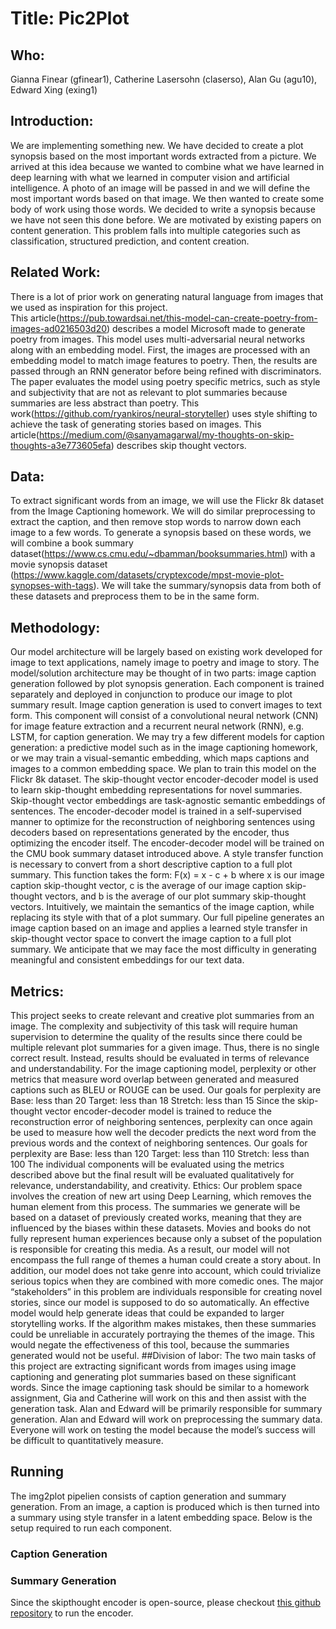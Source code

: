 # Title: Pic2Plot   
## Who: 
Gianna Finear (gfinear1), Catherine Lasersohn (claserso), Alan Gu (agu10), Edward Xing (exing1)
## Introduction: 
We are implementing something new. We have decided to create a plot synopsis based on the most important words extracted from a picture. We arrived at this idea because we wanted to combine what we have learned in deep learning with what we learned in computer vision and artificial intelligence. A photo of an image will be passed in and we will define the most important words based on that image. We then wanted to create some body of work using those words. We decided to write a synopsis because we have not seen this done before. We are motivated by existing papers on content generation. This problem falls into multiple categories such as classification, structured prediction, and content creation.
## Related Work:  
There is a lot of prior work on generating natural language from images that we used as inspiration for this project.  
This article(https://pub.towardsai.net/this-model-can-create-poetry-from-images-ad0216503d20) describes a model Microsoft made to generate poetry from images.  This model uses multi-adversarial neural networks along with an embedding model.  First, the images are processed with an embedding model to match image features to poetry.  Then, the results are passed through an RNN generator before being refined with discriminators.  The paper evaluates the model using poetry specific metrics, such as style and subjectivity that are not as relevant to plot summaries because summaries are less abstract than poetry.
This work(https://github.com/ryankiros/neural-storyteller) uses style shifting to achieve the task of generating stories based on images.
This article(https://medium.com/@sanyamagarwal/my-thoughts-on-skip-thoughts-a3e773605efa) describes skip thought vectors.
## Data:  
To extract significant words from an image, we will use the Flickr 8k dataset from the Image Captioning homework.  We will do similar preprocessing to extract the caption, and then remove stop words to narrow down each image to a few words.  To generate a synopsis based on these words, we will combine a book summary dataset(https://www.cs.cmu.edu/~dbamman/booksummaries.html) with a movie synopsis dataset (https://www.kaggle.com/datasets/cryptexcode/mpst-movie-plot-synopses-with-tags). We will take the summary/synopsis data from both of these datasets and preprocess them to be in the same form.
## Methodology: 
Our model architecture will be largely based on existing work developed for image to text applications, namely image to poetry and image to story. The model/solution architecture may be thought of in two parts: image caption generation followed by plot synopsis generation. Each component is trained separately and deployed in conjunction to produce our image to plot summary result.
Image caption generation is used to convert images to text form. This component will consist of a convolutional neural network (CNN) for image feature extraction and a recurrent neural network (RNN), e.g. LSTM, for caption generation. We may try a few different models for caption generation: a predictive model such as in the image captioning homework, or we may train a visual-semantic embedding, which maps captions and images to a common embedding space. We plan to train this model on the Flickr 8k dataset.
The skip-thought vector encoder-decoder model is used to learn skip-thought embedding representations for novel summaries. Skip-thought vector embeddings are task-agnostic semantic embeddings of sentences. The encoder-decoder model is trained in a self-supervised manner to optimize for the reconstruction of neighboring sentences using decoders based on representations generated by the encoder, thus optimizing the encoder itself. The encoder-decoder model will be trained on the CMU book summary dataset introduced above.
A style transfer function is necessary to convert from a short descriptive caption to a full plot summary. This function takes the form:
F(x) = x - c + b
where x is our image caption skip-thought vector, c is the average of our image caption skip-thought vectors, and b is the average of our plot summary skip-thought vectors. Intuitively, we maintain the semantics of the image caption, while replacing its style with that of a plot summary.
Our full pipeline generates an image caption based on an image and applies a learned style transfer in skip-thought vector space to convert the image caption to a full plot summary. We anticipate that we may face the most difficulty in generating meaningful and consistent embeddings for our text data.
## Metrics:
 This project seeks to create relevant and creative plot summaries from an image. The complexity and subjectivity of this task will require human supervision to determine the quality of the results since there could be multiple relevant plot summaries for a given image. Thus, there is no single correct result. Instead, results should be evaluated in terms of relevance and understandability. 
For the image captioning model, perplexity or other metrics that measure word overlap between generated and measured captions such as BLEU or ROUGE can be used. Our goals for perplexity are
Base: less than 20
Target: less than 18
Stretch: less than 15
Since the skip-thought vector encoder-decoder model is trained to reduce the reconstruction error of neighboring sentences, perplexity can once again be used to measure how well the decoder predicts the next word from the previous words and the context of neighboring sentences. Our goals for perplexity are
Base: less than 120
Target: less than 110 
Stretch: less than 100
	The individual components will be evaluated using the metrics described above but the final result will be evaluated qualitatively for relevance, understandability, and creativity.
Ethics:  Our problem space involves the creation of new art using Deep Learning, which removes the human element from this process.  The summaries we generate will be based on a dataset of previously created works, meaning that they are influenced by the biases within these datasets.  Movies and books do not fully represent human experiences because only a subset of the population is responsible for creating this media.  As a result, our model will not encompass the full range of themes a human could create a story about.  In addition, our model does not take genre into account, which could trivialize serious topics when they are combined with more comedic ones.  The major “stakeholders” in this problem are individuals responsible for creating novel stories, since our model is supposed to do so automatically.  An effective model would help generate ideas that could be expanded to larger storytelling works.  If the algorithm makes mistakes, then these summaries could be unreliable in accurately portraying the themes of the image.  This would negate the effectiveness of this tool, because the summaries generated would not be useful.
##Division of labor: 
The two main tasks of this project are extracting significant words from images using image captioning and generating plot summaries based on these significant words.  Since the image captioning task should be similar to a homework assignment, Gia and Catherine will work on this and then assist with the generation task. Alan and Edward will be primarily responsible for summary generation.  Alan and Edward will work on preprocessing the summary data.  Everyone will work on testing the model because the model’s success will be difficult to quantitatively measure.

## Running
The img2plot pipelien consists of caption generation and summary generation. From an image, a caption is produced which is then turned into a summary using style transfer in a latent embedding space. Below is the setup required to run each component.

### Caption Generation
### Summary Generation
Since the skipthought encoder is open-source, please checkout [this github repository](https://github.com/ryankiros/skip-thoughts) to run the encoder.

